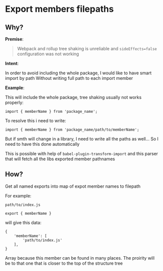 # Export members filepaths

## Why?

**Premise**:

> Webpack and rollup tree shaking is unreliable and
> `sideEffects=false` configuration was not working

**Intent**:

In order to avoid including the whole package, I would like to have smart import by path
Without writing full path to each import member

**Example**:

This will include the whole package, tree shaking usually not works properly:

```
import { memberName } from 'package_name'; 
```

To resolve this i need to write:

```
import { memberName } from 'package_name/path/to/memberName'; 
```

But if smth will change in a library, I need to write all the paths as well...
So I need to have this done automatically

This is possible with help of `babel-plugin-transform-import` and this parser that will fetch all
the libs exported member pathnames

## How?

Get all named exports into map of expot member names to filepath

For example:

`path/to/index.js`

```
export { memberName }
```

will give this data:

```
{
    'memberName': [
        'path/to/index.js'
    ],
}
```

Array because this member can be found in many places. 
The proirity will be to that one that is closer to the top of the structure tree
